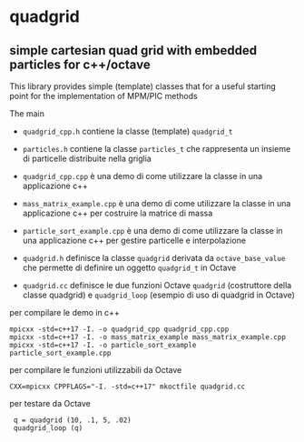 # quadgrid
## simple cartesian quad grid with embedded particles for c++/octave

This library provides simple (template) classes that for a useful
starting point for the implementation of <a url="https://doi.org/10.1016/bs.aams.2020.12.002">MPM/PIC</a> methods 

The main 
* `quadgrid_cpp.h`            contiene la classe (template) `quadgrid_t`
* `particles.h`               contiene la classe `particles_t` che rappresenta un insieme di particelle distribuite nella griglia
* `quadgrid_cpp.cpp`          è una demo di come utilizzare la classe in una applicazione c++
* `mass_matrix_example.cpp`   è una demo di come utilizzare la classe in una applicazione c++ per costruire la matrice di massa
* `particle_sort_example.cpp` è una demo di come utilizzare la classe in una applicazione c++ per gestire particelle e interpolazione

* `quadgrid.h`          definisce la classe `quadgrid` derivata da `octave_base_value` che permette di definire un oggetto `quadgrid_t` in Octave
* `quadgrid.cc`         definisce le due funzioni Octave `quadgrid` (costruttore della classe quadgrid) e `quadgrid_loop` (esempio di uso di quadgrid in Octave)

per compilare le demo in c++

    mpicxx -std=c++17 -I. -o quadgrid_cpp quadgrid_cpp.cpp 
    mpicxx -std=c++17 -I. -o mass_matrix_example mass_matrix_example.cpp
    mpicxx -std=c++17 -I. -o particle_sort_example particle_sort_example.cpp 
    
per compilare le funzioni utilizzabili da Octave

    CXX=mpicxx CPPFLAGS="-I. -std=c++17" mkoctfile quadgrid.cc 
    
per testare da Octave

     q = quadgrid (10, .1, 5, .02)
     quadgrid_loop (q)
     
